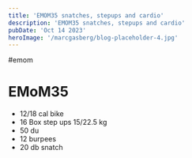 ```yaml
---
title: 'EMOM35 snatches, stepups and cardio'
description: 'EMOM35 snatches, stepups and cardio'
pubDate: 'Oct 14 2023'
heroImage: '/marcgasberg/blog-placeholder-4.jpg'
---
```

#emom
# EMoM35
- 12/18 cal bike
- 16 Box step ups 15/22.5 kg
- 50 du
- 12 burpees
- 20 db snatch

